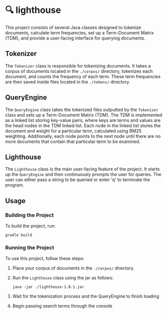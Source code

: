 # 🔍 lighthouse

This project consists of several Java classes designed to tokenize documents, calculate term frequencies, set up a Term-Document Matrix (TDM), and provide a user-facing interface for querying documents.

## Tokenizer

The `Tokenizer` class is responsible for tokenizing documents. It takes a corpus of documents located in the `./corpus/` directory, tokenizes each document, and counts the frequency of each term. These term frequencies are then saved inside files located in the `./tokens/` directory.

## QueryEngine

The `QueryEngine` class takes the tokenized files outputted by the `Tokenizer` class and sets up a Term-Document Matrix (TDM). The TDM is implemented as a linked list storing key-value pairs, where keys are terms and values are the head nodes in the TDM linked list. Each node in the linked list stores the document and weight for a particular term, calculated using BM25 weighting. Additionally, each node points to the next node until there are no more documents that contain that particular term to be examined.

## Lighthouse

The `Lighthouse` class is the main user-facing feature of the project. It starts up the `QueryEngine` and then continuously prompts the user for queries. The user can either pass a string to be queried or enter 'q' to terminate the program.

## Usage

### Building the Project

To build the project, run:

``` gradle build ```

### Running the Project

To use this project, follow these steps:

1. Place your corpus of documents in the `./corpus/` directory.
2. Run the `Lighthouse` class using the jar as follows:

    ```java -jar ./lighthouse-1.0.1.jar```

3. Wait for the tokenization process and the QueryEngine to finish loading
4. Begin passing search terms through the console
